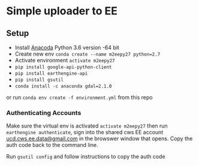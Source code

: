 # Simple uploader to EE

## Setup

- Install [Anacoda](https://www.continuum.io/downloads) Python 3.6 version -64 bit
- Create new env `conda create --name m2eepy27 python=2.7`
- Activate environment `activate m2eepy27`
- `pip install google-api-python-client`
- `pip install earthengine-api`
- `pip install gsutil`
- `conda install -c anaconda gdal=2.1.0`


or run `conda env create -f environment.yml` from this repo

### Authenticating Accounts

Make sure the virtual env is activated `activate m2eepy27` then run `earthengine authenticate`, sign into the shared cws EE account ucd.cws.ee.data@gmail.com in the browswer window that opens. Copy the auth code back to the command line. 

Run `gsutil config` and follow instructions to copy the auth code


